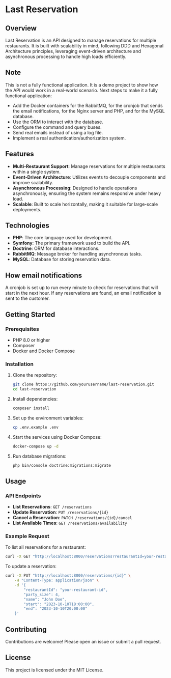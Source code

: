 # Last Reservation

## Overview

Last Reservation is an API designed to manage reservations for multiple restaurants. It is built with scalability in mind, following DDD and Hexagonal Architecture principles, leveraging event-driven architecture and asynchronous processing to handle high loads efficiently.

## Note
This is not a fully functional application. It is a demo project to show how the API would work in a real-world scenario.
Next steps to make it a fully functional application: 
- Add the Docker containers for the RabbitMQ, for the cronjob that sends the email notifications, for the Nginx server and PHP, and for the MySQL database.
- Use the ORM to interact with the database.
- Configure the command and query buses.
- Send real emails instead of using a log file.
- Implement a real authentication/authorization system.

## Features

- **Multi-Restaurant Support**: Manage reservations for multiple restaurants within a single system.
- **Event-Driven Architecture**: Utilizes events to decouple components and improve scalability.
- **Asynchronous Processing**: Designed to handle operations asynchronously, ensuring the system remains responsive under heavy load.
- **Scalable**: Built to scale horizontally, making it suitable for large-scale deployments.

## Technologies

- **PHP**: The core language used for development.
- **Symfony**: The primary framework used to build the API.
- **Doctrine**: ORM for database interactions.
- **RabbitMQ**: Message broker for handling asynchronous tasks.
- **MySQL**: Database for storing reservation data.

## How email notifications
A cronjob is set up to run every minute to check for reservations that will start in the next hour.
If any reservations are found, an email notification is sent to the customer.

## Getting Started

### Prerequisites

- PHP 8.0 or higher
- Composer
- Docker and Docker Compose

### Installation

1. Clone the repository:
    ```sh
    git clone https://github.com/yourusername/last-reservation.git
    cd last-reservation
    ```

2. Install dependencies:
    ```sh
    composer install
    ```

3. Set up the environment variables:
    ```sh
    cp .env.example .env
    ```

4. Start the services using Docker Compose:
    ```sh
    docker-compose up -d
    ```

5. Run database migrations:
    ```sh
    php bin/console doctrine:migrations:migrate
    ```

## Usage

### API Endpoints

- **List Reservations**: `GET /reservations`
- **Update Reservation**: `PUT /reservations/{id}`
- **Cancel a Reservation**: `PATCH /reservations/{id}/cancel`
- **List Available Times**: `GET /reservations/availability`

### Example Request

To list all reservations for a restaurant:
```sh
curl -X GET "http://localhost:8000/reservations?restaurantId=your-restaurant-id"
```

To update a reservation:
```sh
curl -X PUT "http://localhost:8000/reservations/{id}" \
    -H "Content-Type: application/json" \
    -d '{
        "restaurantId": "your-restaurant-id",
        "party_size": 4,
        "name": "John Doe",
        "start": "2023-10-10T18:00:00",
        "end": "2023-10-10T20:00:00"
    }'
```

## Contributing

Contributions are welcome! Please open an issue or submit a pull request.

## License

This project is licensed under the MIT License.
```
